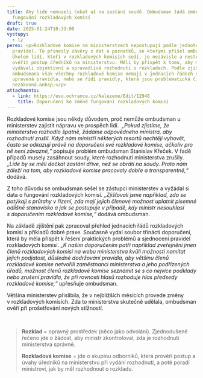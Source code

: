 ```yaml
---
title: Aby lidé nemuseli čekat až na zastání soudů. Ombudsman žádá změny ve
  fungování rozkladových komisí
draft: true
date: 2025-01-24T10:33:00
vystupy:
  - tz
perex: <p>Rozkladové komise na ministerstvech nepostupují podle jednotných
  pravidel. To přinesly závěry z dat a poznatků, se kterými přišel ombudsman.
  Úkolem lidí, kteří v rozkladových komisích sedí, je nezávisle a nestranně
  ověřit postup úředníků na ministerstvu. Měli by přispět k tomu, aby ministři
  vydávali objektivní a spravedlivá rozhodnutí o rozkladech. Podle zjištění
  ombudsmana však všechny rozkladové komise nemají v jednacích řádech správně
  upravená pravidla, nebo se řídí pravidly, která jsou problematická či dokonce
  nezákonná.&nbsp;</p>
attachments:
  - link: https://eso.ochrance.cz/Nalezene/Edit/12948
    title: Doporučení ke změně fungování rozkladových komisí
---
```

<p>Rozkladové komise jsou někdy důvodem, proč nemůže ombudsman u ministerstev zajistit nápravu ve prospěch lidí.&nbsp;<i> „Pokud zjistíme, že ministerstvo rozhodlo špatně, žádáme odpovědného ministra, aby rozhodnutí zrušil. Když nám ministři některých resortů nechtějí vyhovět, často se odkazují právě na doporučení své rozkladové komise, ačkoliv pro ně není závazné,“</i> popisuje problém ombudsman Stanislav Křeček. V&nbsp;řadě případů musely zasáhnout soudy, které rozhodnutí ministerstva zrušily. <i>„Lidé by se měli dočkat zastání dříve, než se obrátí na soudy. Proto nám záleží na tom, aby rozkladové komise pracovaly dobře a transparentně,“</i> dodává.</p><p>Z&nbsp;toho důvodu se ombudsman sešel se zástupci ministerstev a vyžádal si data o fungování rozkladových komisí<i>. „Zjišťovali jsme například, zda se potýkají s&nbsp;průtahy v&nbsp;řízení, zda mají jejich členové možnost uplatnit písemné odlišné stanovisko a jak se postupuje v&nbsp;případě, kdy ministr nesouhlasí s&nbsp;doporučením rozkladové komise,“</i> dodává ombudsman.&nbsp;</p><p>Na základě zjištění pak zpracoval přehled jednacích řádů rozkladových komisí a příkladů dobré praxe. Současně vydal soubor třinácti doporučení, která by měla přispět k&nbsp;řešení praktických problémů a sjednocení pravidel rozkladových komisí. <i>„K našim doporučením patří například zveřejnění jmen členů rozkladových komisí na webu ministerstva kvůli možnosti namítat jejich podjatost, důsledné dodržování pravidla, aby většinu členů rozkladové komise netvořili zaměstnanci ministerstva a jeho podřízených úřadů, možnost členů rozkladové komise seznámit se s&nbsp;co nejvíce podklady nebo zrušení pravidla, že při rovnosti hlasů rozhoduje hlas předsedy rozkladové komise,“</i> upřesňuje ombudsman.</p><p>Většina ministerstev přislíbila, že v&nbsp;nejbližších měsících provede změny v&nbsp;rozkladových komisích. Zda to ministerstva skutečně udělala, ombudsman ověří při prošetřování nových stížností.</p><p>&nbsp;</p><blockquote><p><strong>Rozklad </strong>= opravný prostředek (něco jako odvolání). Zjednodušeně řečeno jde o žádost, aby ministr zkontroloval, zda je rozhodnutí ministerstva správné.</p><p><strong>Rozkladová komise</strong> = jde o skupinu odborníků, která prověří postup a úvahy úředníků na ministerstvu při vydání rozhodnutí, a poté poradí ministrovi, jak by měl rozhodnout o rozkladu.</p></blockquote>
